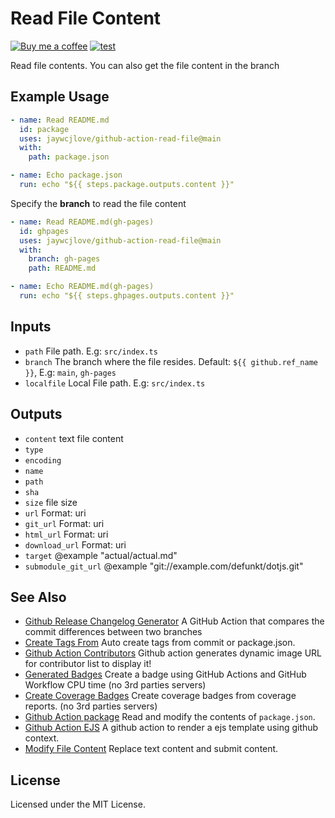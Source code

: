 Read File Content
===

[![Buy me a coffee](https://img.shields.io/badge/Buy%20me%20a%20coffee-048754?logo=buymeacoffee)](https://jaywcjlove.github.io/#/sponsor)
[![test](https://github.com/jaywcjlove/github-action-read-file/actions/workflows/ci.yml/badge.svg)](https://github.com/jaywcjlove/github-action-read-file/actions/workflows/ci.yml)

Read file contents. You can also get the file content in the branch

## Example Usage

```yml
- name: Read README.md
  id: package
  uses: jaywcjlove/github-action-read-file@main
  with:
    path: package.json

- name: Echo package.json
  run: echo "${{ steps.package.outputs.content }}"
```

Specify the **branch** to read the file content

```yml
- name: Read README.md(gh-pages)
  id: ghpages
  uses: jaywcjlove/github-action-read-file@main
  with:
    branch: gh-pages
    path: README.md

- name: Echo README.md(gh-pages)
  run: echo "${{ steps.ghpages.outputs.content }}"
```

## Inputs

- `path` File path. E.g: `src/index.ts`
- `branch` The branch where the file resides. Default: `${{ github.ref_name }}`, E.g: `main`, `gh-pages`
- `localfile` Local File path. E.g: `src/index.ts`

## Outputs

- `content` text file content
- `type` 
- `encoding` 
- `name` 
- `path` 
- `sha` 
- `size` file size
- `url` Format: uri 
- `git_url` Format: uri 
- `html_url` Format: uri 
- `download_url` Format: uri 
- `target` @example "actual/actual.md" 
- `submodule_git_url` @example "git://example.com/defunkt/dotjs.git" 

## See Also

- [Github Release Changelog Generator](https://github.com/jaywcjlove/changelog-generator) A GitHub Action that compares the commit differences between two branches
- [Create Tags From](https://github.com/jaywcjlove/create-tag-action) Auto create tags from commit or package.json.
- [Github Action Contributors](https://github.com/jaywcjlove/github-action-contributors) Github action generates dynamic image URL for contributor list to display it!
- [Generated Badges](https://github.com/jaywcjlove/generated-badges) Create a badge using GitHub Actions and GitHub Workflow CPU time (no 3rd parties servers)
- [Create Coverage Badges](https://github.com/jaywcjlove/coverage-badges-cli) Create coverage badges from coverage reports. (no 3rd parties servers)
- [Github Action package](https://github.com/jaywcjlove/github-action-package) Read and modify the contents of `package.json`.
- [Github Action EJS](https://github.com/jaywcjlove/github-action-package) A github action to render a ejs template using github context.
- [Modify File Content](https://github.com/jaywcjlove/github-action-modify-file-content) Replace text content and submit content.

## License

Licensed under the MIT License.
